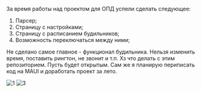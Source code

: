 За время работы над проектом для ОПД успели сделать следующее:
1. Парсер;
2. Страницу с настройками;
3. Страницу с расписанием будильников;
4. Возможность переключаться между ними;

Не сделано самое главное - функционал будильника. Нельзя изменить время, поставить рингтон, не звонит и т.п.
Хз что делать с этим репозиторием. Пусть будет открытым. Сам же я планирую периписать код на MAUI и доработать проект за лето.

![1](https://github.com/Awdesk/SmartAlarm/assets/87651970/4baa87c2-0e1c-4d39-8fdf-2bbaa0301c8b) 
![3](https://github.com/Awdesk/SmartAlarm/assets/87651970/44f5df39-311e-4569-9e5a-b5778555c37c)

